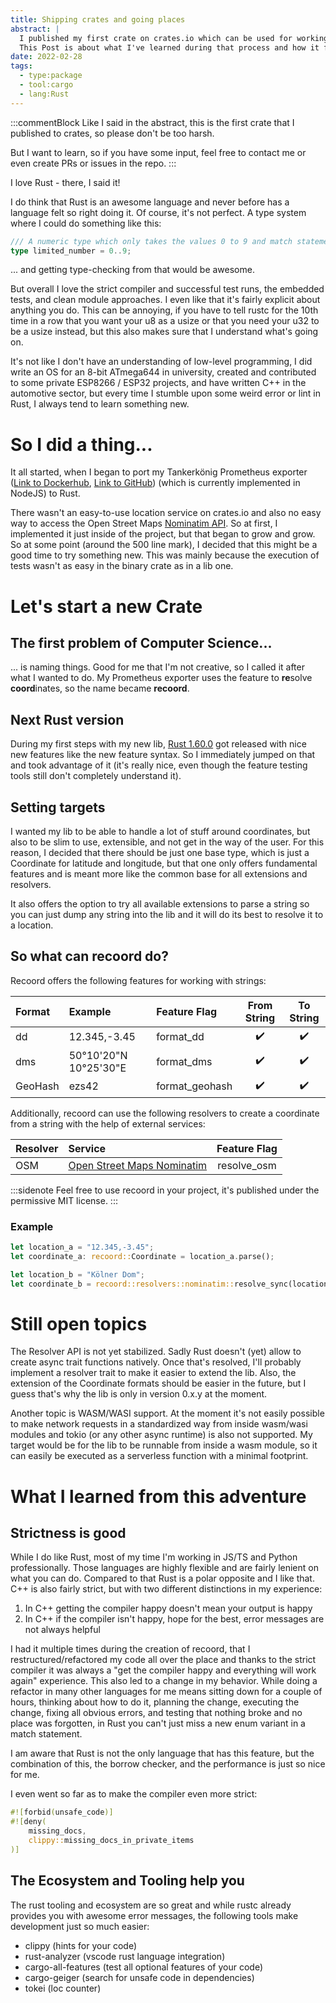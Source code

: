 ```yaml
---
title: Shipping crates and going places
abstract: |
  I published my first crate on crates.io which can be used for working with location data (parsing, serializing, resolving).
  This Post is about what I've learned during that process and how it feels to author a package with no real external input.
date: 2022-02-28
tags:
  - type:package
  - tool:cargo
  - lang:Rust
---
```


:::commentBlock
Like I said in the abstract, this is the first crate that I published to crates, so please don't be too harsh.

But I want to learn, so if you have some input, feel free to contact me or even create PRs or issues in the repo.
:::

I love Rust - there, I said it!

I do think that Rust is an awesome language and never before has a language felt so right doing it. Of course, it's not perfect. A type system where I could do something like this:

```rust
/// A numeric type which only takes the values 0 to 9 and match statements also only match on that.
type limited_number = 0..9;
```

... and getting type-checking from that would be awesome.

But overall I love the strict compiler and successful test runs, the embedded tests, and clean module approaches. I even like that it's fairly explicit about anything you do. This can be annoying, if you have to tell rustc for the 10th time in a row that you want your u8 as a usize or that you need your u32 to be a usize instead, but this also makes sure that I understand what's going on.

It's not like I don't have an understanding of low-level programming, I did write an OS for an 8-bit ATmega644 in university, created and contributed to some private ESP8266 / ESP32 projects, and have written C++ in the automotive sector, but every time I stumble upon some weird error or lint in Rust, I always tend to learn something new.

# So I did a thing...

It all started, when I began to port my Tankerkönig Prometheus exporter ([Link to Dockerhub](https://hub.docker.com/repository/docker/snapstromegon/tankerkoenig-prometheus), [Link to GitHub](https://github.com/Snapstromegon/tankerkoenig-prometheus)) (which is currently implemented in NodeJS) to Rust.

There wasn't an easy-to-use location service on crates.io and also no easy way to access the Open Street Maps [Nominatim API](https://nominatim.openstreetmap.org/). So at first, I implemented it just inside of the project, but that began to grow and grow. So at some point (around the 500 line mark), I decided that this might be a good time to try something new. This was mainly because the execution of tests wasn't as easy in the binary crate as in a lib one.

# Let's start a new Crate

## The first problem of Computer Science...

... is naming things. Good for me that I'm not creative, so I called it after what I wanted to do.
My Prometheus exporter uses the feature to **re**solve **coord**inates, so the name became **recoord**.

## Next Rust version

During my first steps with my new lib, [Rust 1.60.0](https://blog.rust-lang.org/2022/04/07/Rust-1.60.0.html) got released with nice new features like the new feature syntax. So I immediately jumped on that and took advantage of it (it's really nice, even though the feature testing tools still don't completely understand it).

## Setting targets

I wanted my lib to be able to handle a lot of stuff around coordinates, but also to be slim to use, extensible, and not get in the way of the user. For this reason, I decided that there should be just one base type, which is just a Coordinate for latitude and longitude, but that one only offers fundamental features and is meant more like the common base for all extensions and resolvers.

It also offers the option to try all available extensions to parse a string so you can just dump any string into the lib and it will do its best to resolve it to a location.

## So what can recoord do?

Recoord offers the following features for working with strings:

| Format  | Example               | Feature Flag   | From String | To String |
| :------ | :-------------------- | :------------- | :---------: | :-------: |
| dd      | 12.345,-3.45          | format_dd      |     ✔️      |    ✔️     |
| dms     | 50°10'20"N 10°25'30"E | format_dms     |     ✔️      |    ✔️     |
| GeoHash | ezs42                 | format_geohash |     ✔️      |    ✔️     |

Additionally, recoord can use the following resolvers to create a coordinate from a string with the help of external services:

| Resolver | Service                                                            | Feature Flag |
| :------- | :----------------------------------------------------------------- | :----------: |
| OSM      | [Open Street Maps Nominatim](https://nominatim.openstreetmap.org/) | resolve_osm  |

:::sidenote
Feel free to use recoord in your project, it's published under the permissive MIT license.
:::

### Example

```rust
let location_a = "12.345,-3.45";
let coordinate_a: recoord::Coordinate = location_a.parse();

let location_b = "Kölner Dom";
let coordinate_b = recoord::resolvers::nominatim::resolve_sync(location_b);
```

# Still open topics

The Resolver API is not yet stabilized. Sadly Rust doesn't (yet) allow to create async trait functions natively. Once that's resolved, I'll probably implement a resolver trait to make it easier to extend the lib.
Also, the extension of the Coordinate formats should be easier in the future, but I guess that's why the lib is only in version 0.x.y at the moment.

Another topic is WASM/WASI support.
At the moment it's not easily possible to make network requests in a standardized way from inside wasm/wasi modules and tokio (or any other async runtime) is also not supported. My target would be for the lib to be runnable from inside a wasm module, so it can easily be executed as a serverless function with a minimal footprint.

# What I learned from this adventure

## Strictness is good

While I do like Rust, most of my time I'm working in JS/TS and Python professionally. Those languages are highly flexible and are fairly lenient on what you can do.
Compared to that Rust is a polar opposite and I like that. C++ is also fairly strict, but with two different distinctions in my experience:

1. In C++ getting the compiler happy doesn't mean your output is happy
2. In C++ if the compiler isn't happy, hope for the best, error messages are not always helpful

I had it multiple times during the creation of recoord, that I restructured/refactored my code all over the place and thanks to the strict compiler it was always a "get the compiler happy and everything will work again" experience. This also led to a change in my behavior. While doing a refactor in many other languages for me means sitting down for a couple of hours, thinking about how to do it, planning the change, executing the change, fixing all obvious errors, and testing that nothing broke and no place was forgotten, in Rust you can't just miss a new enum variant in a match statement.

I am aware that Rust is not the only language that has this feature, but the combination of this, the borrow checker, and the performance is just so nice for me.

I even went so far as to make the compiler even more strict:

```rust
#![forbid(unsafe_code)]
#![deny(
    missing_docs,
    clippy::missing_docs_in_private_items
)]
```

## The Ecosystem and Tooling help you

The rust tooling and ecosystem are so great and while rustc already provides you with awesome error messages, the following tools make development just so much easier:

- clippy (hints for your code)
- rust-analyzer (vscode rust language integration)
- cargo-all-features (test all optional features of your code)
- cargo-geiger (search for unsafe code in dependencies)
- tokei (loc counter)
